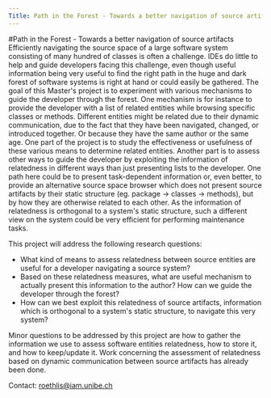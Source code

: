 ```yaml
---
Title: Path in the Forest - Towards a better navigation of source artifacts
---
```

#Path in the Forest - Towards a better navigation of source artifacts
Efficiently navigating the source space of a large software system consisting of many hundred of classes is often a challenge. IDEs do little to help and guide developers facing this challenge, even though useful information being very useful to find the right path in the huge and dark forest of software systems is right at hand or could easily be gathered.
The goal of this Master's project is to experiment with various mechanisms to guide the developer through the forest. One mechanism is for instance to provide the developer with a list of related entities while browsing specific classes or methods. Different entities might be related due to their dynamic communication, due to the fact that they have been navigated, changed, or introduced together. Or because they have the same author or the same age. One part of the project is to study the effectiveness or usefulness of these various means to determine related entities.
Another part is to assess other ways to guide the developer by exploiting the information of relatedness in different ways than just presenting lists to the developer. One path here could be to present task-dependent information or, even better, to provide an alternative source space browser which does not present source artifacts by their static structure (eg. package -> classes -> methods), but by how they are otherwise related to each other. As the information of relatedness is orthogonal to a system's static structure, such a different view on the system could be very efficient for performing maintenance tasks.

This project will  address the following research questions:

-  What kind of means to assess relatedness between source entities are useful for a developer navigating a source system?
-  Based on these relatedness measures, what are useful mechanism to actually present this information to the author? How can we guide the developer through the forest?
-  How can we best exploit this relatedness of source artifacts, information which is orthogonal to a system's static structure, to navigate this very system?

Minor questions to be addressed by this project are how to gather the information we use to assess software entities relatedness, how to store it, and how to keep/update it.
Work concerning the assessment of relatedness based on dynamic communication between source artifacts has already been done.

Contact: <a href="mailto:roethlis@iam.unibe.ch">roethlis@iam.unibe.ch</a>

